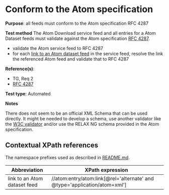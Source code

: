 # Conform to the Atom specification

**Purpose**: all feeds must conform to the Atom specification RFC 4287

**Test method**
The Atom Download service feed and all entries for a Atom Dataset feeds must validate against the Atom specification [RFC 4287](http://tools.ietf.org/html/rfc4287).

* validate the Atom service feed to RFC 4287
* for each [link to an Atom dataset feed](#atom_dataset_feed_link) in the service feed, resolve the link the referenced Atom feed and validate that to RFC 4287

**Reference(s)**: 

* TG, Req 2
* [RFC 4287](http://tools.ietf.org/html/rfc4287)

**Test type**: Automated

**Notes**

There does not seem to be an official XML Schema that can be used directly. It might be needed to develop a schema, use another validator like the [W3C validator](http://validator.w3.org/feed/) and/or use the RELAX NG schema provided in the Atom specification.

## Contextual XPath references

The namespace prefixes used as described in [README.md](README.md#namespaces).

Abbreviation                                               |  XPath expression
---------------------------------------------------------- | -------------------------------------------------------------------------
link to an Atom dataset feed <a name="atom_dataset_feed_link"></a> | //atom:entry/atom:link[@rel='alternate' and @type='application/atom+xml']